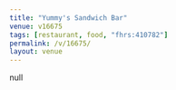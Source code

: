 ```yaml
---
title: "Yummy's Sandwich Bar"
venue: v16675
tags: [restaurant, food, "fhrs:410782"]
permalink: /v/16675/
layout: venue
---
```

null